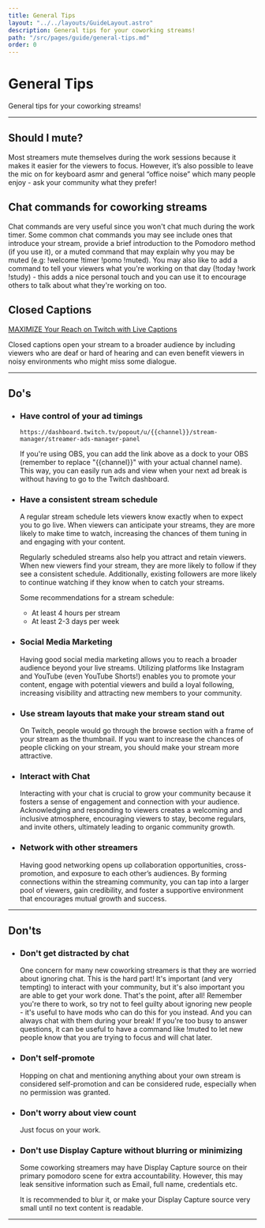 ```yaml
---
title: General Tips
layout: "../../layouts/GuideLayout.astro"
description: General tips for your coworking streams!
path: "/src/pages/guide/general-tips.md"
order: 0
---
```


# General Tips

General tips for your coworking streams!

---

## Should I mute?

Most streamers mute themselves during the work sessions because it makes it easier for the viewers to focus. However, it’s also possible to leave the mic on for keyboard asmr and general “office noise” which many people enjoy - ask your community what they prefer!

## Chat commands for coworking streams

Chat commands are very useful since you won't chat much during the work timer. Some common chat commands you may see include ones that introduce your stream, provide a brief introduction to the Pomodoro method (if you use it), or a muted command that may explain why you may be muted (e.g: !welcome !timer !pomo !muted). You may also like to add a command to tell your viewers what you're working on that day (!today !work !study) - this adds a nice personal touch and you can use it to encourage others to talk about what they're working on too. 

## Closed Captions

[MAXIMIZE Your Reach on Twitch with Live Captions](https://youtu.be/cQzJL9uoIbg)

Closed captions open your stream to a broader audience by including viewers who are deaf or hard of hearing and can even benefit viewers in noisy environments who might miss some dialogue.

---

## Do's

- ### Have control of your ad timings

    ```
    https://dashboard.twitch.tv/popout/u/{{channel}}/stream-manager/streamer-ads-manager-panel
    ```

    If you're using OBS, you can add the link above as a dock to your OBS (remember to replace "\{\{channel\}\}" with your actual channel name). This way, you can easily run ads and view when your next ad break is without having to go to the Twitch dashboard.

- ### Have a consistent stream schedule

    A regular stream schedule lets viewers know exactly when to expect you to go live. When viewers can anticipate your streams, they are more likely to make time to watch, increasing the chances of them tuning in and engaging with your content.

    Regularly scheduled streams also help you attract and retain viewers. When new viewers find your stream, they are more likely to follow if they see a consistent schedule. Additionally, existing followers are more likely to continue watching if they know when to catch your streams.

    Some recommendations for a stream schedule:
    - At least 4 hours per stream
    - At least 2-3 days per week

- ### Social Media Marketing

    Having good social media marketing allows you to reach a broader audience beyond your live streams. Utilizing platforms like Instagram and YouTube (even YouTube Shorts!) enables you to promote your content, engage with potential viewers and build a loyal following, increasing visibility and attracting new members to your community.

- ### Use stream layouts that make your stream stand out

    On Twitch, people would go through the browse section with a frame of your stream as the thumbnail. If you want to increase the chances of people clicking on your stream, you should make your stream more attractive.

- ### Interact with Chat

    Interacting with your chat is crucial to grow your community because it fosters a sense of engagement and connection with your audience. Acknowledging and responding to viewers creates a welcoming and inclusive atmosphere, encouraging viewers to stay, become regulars, and invite others, ultimately leading to organic community growth.

- ### Network with other streamers

    Having good networking opens up collaboration opportunities, cross-promotion, and exposure to each other’s audiences. By forming connections within the streaming community, you can tap into a larger pool of viewers, gain credibility, and foster a supportive environment that encourages mutual growth and success.

---

## Don'ts

- ### Don't get distracted by chat

    One concern for many new coworking streamers is that they are worried about ignoring chat. This is the hard part! It's important (and very tempting) to interact with your community, but it's also important you are able to get your work done. That's the point, after all! Remember you're there to work, so try not to feel guilty about ignoring new people - it's useful to have mods who can do this for you instead. And you can always chat with them during your break! If you're too busy to answer questions, it can be useful to have a command like !muted to let new people know that you are trying to focus and will chat later. 

- ### Don't self-promote

    Hopping on chat and mentioning anything about your own stream is considered self-promotion and can be considered rude, especially when no permission was granted.

- ### Don't worry about view count

    Just focus on your work.

- ### Don't use Display Capture without blurring or minimizing

    Some coworking streamers may have Display Capture source on their primary pomodoro scene for extra accountability. However, this may leak sensitive information such as Email, full name, credentials etc.

    It is recommended to blur it, or make your Display Capture source very small until no text content is readable.

---